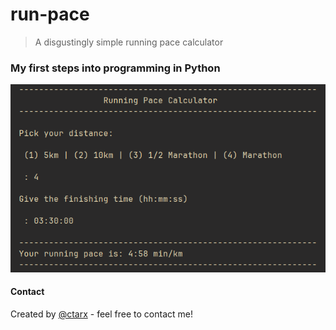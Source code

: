 # run-pace
>
> A disgustingly simple running pace calculator

### My first steps into programming in Python

![screenshot](calc.png)

#### Contact

Created by [@ctarx](https://web.libera.chat/) - feel free to contact me!
